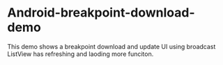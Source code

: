 # Android-breakpoint-download-demo
This demo shows a breakpoint download and update UI using broadcast
ListView has refreshing and laoding more funciton.
